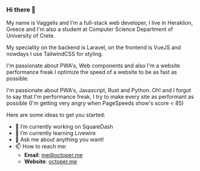 ### Hi there 👋

My name is Vaggelis and I'm a full-stack web developer, I live in Heraklion, Greece and I'm also a student at
Computer Science Department of University of Crete.

My speciality on the backend is Laravel, on the frontend is VueJS and nowdays I use TailwindCSS for styling.

I'm passionate about PWA's, Web components and also I'm a website performance freak I optimize the speed of a website to be as fast as possible.

I'm passionate about PWA's, Javascript, Rust and Python.
Oh! and I forgot to say that I'm performance freak, I try to make every site as performant as possible (I'm getting very angry when PageSpeeds show's score < 85)

Here are some ideas to get you started:

- 🔭 I’m currently working on SquareDash
- 🌱 I’m currently learning Livewire
- 💬 Ask me about anything you want!
- 📫 How to reach me:
  - **Email**: [me@octoper.me](mailto:me@octoper.me)
  - **Website**: [octoper.me](https://octoper.me)
